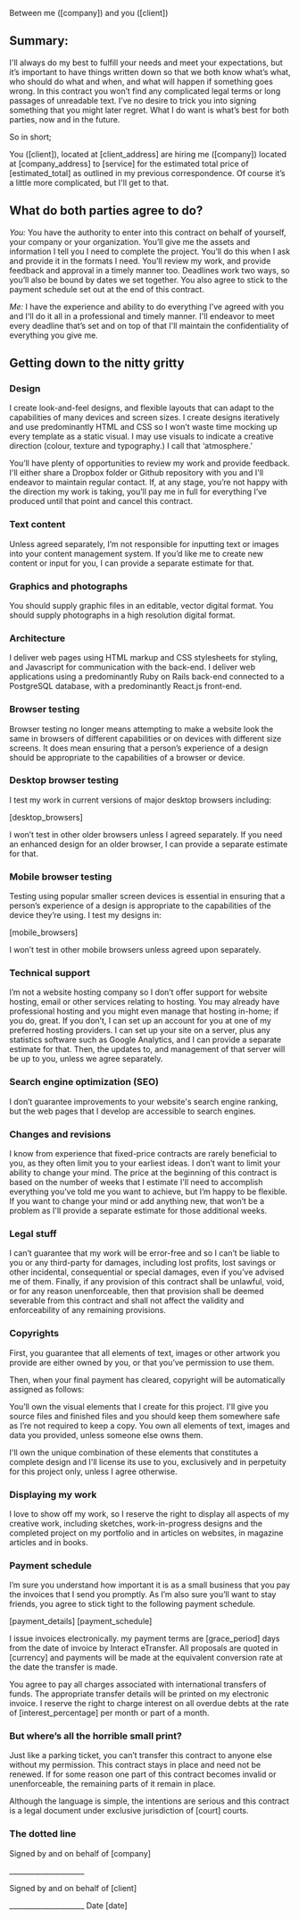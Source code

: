 

Between me ([company])
and you ([client])

## Summary:

I'll always do my best to fulfill your needs and meet your expectations, but it’s important to have things written down so that we both know what’s what, who should do what and when, and what will happen if something goes wrong. In this contract you won’t find any complicated legal terms or long passages of unreadable text. I’ve no desire to trick you into signing something that you might later regret. What I do want is what’s best for both parties, now and in the future.

So in short;

You ([client]), located at [client_address] are hiring me ([company]) located at [company_address] to [service] for the estimated total price of [estimated_total] as outlined in my previous correspondence. Of course it’s a little more complicated, but I'll get to that.

## What do both parties agree to do?

*You:* You have the authority to enter into this contract on behalf of yourself, your company or your organization. You’ll give me the assets and information I tell you I need to complete the project. You’ll do this when I ask and provide it in the formats I need. You’ll review my work, and provide feedback and approval in a timely manner too. Deadlines work two ways, so you’ll also be bound by dates we set together. You also agree to stick to the payment schedule set out at the end of this contract.

*Me:* I have the experience and ability to do everything I’ve agreed with you and I'll do it all in a professional and timely manner. I'll endeavor to meet every deadline that’s set and on top of that I'll maintain the confidentiality of everything you give me.

## Getting down to the nitty gritty

### Design

I create look-and-feel designs, and flexible layouts that can adapt to the capabilities of many devices and screen sizes. I create designs iteratively and use predominantly HTML and CSS so I won’t waste time mocking up every template as a static visual. I may use visuals to indicate a creative direction (colour, texture and typography.) I call that ‘atmosphere.’

You’ll have plenty of opportunities to review my work and provide feedback. I'll either share a Dropbox folder or Github repository with you and I'll endeavor to maintain regular contact. If, at any stage, you’re not happy with the direction my work is taking, you’ll pay me in full for everything I’ve produced until that point and cancel this contract.

### Text content

Unless agreed separately, I’m not responsible for inputting text or images into your content management system. If you’d like me to create new content or input for you, I can provide a separate estimate for that.

### Graphics and photographs

You should supply graphic files in an editable, vector digital format. You should supply photographs in a high resolution digital format.

### Architecture

I deliver web pages using HTML markup and CSS stylesheets for styling, and Javascript for communication with the back-end. I deliver web applications using a predominantly Ruby on Rails back-end connected to a PostgreSQL database, with a predominantly React.js front-end.

### Browser testing

Browser testing no longer means attempting to make a website look the same in browsers of different capabilities or on devices with different size screens. It does mean ensuring that a person’s experience of a design should be appropriate to the capabilities of a browser or device.

### Desktop browser testing

I test my work in current versions of major desktop browsers including:

[desktop_browsers]

I won’t test in other older browsers unless I agreed separately. If you need an enhanced design for an older browser, I can provide a separate estimate for that.

### Mobile browser testing

Testing using popular smaller screen devices is essential in ensuring that a person’s experience of a design is appropriate to the capabilities of the device they’re using. I test my designs in:

[mobile_browsers]

I won’t test in other mobile browsers unless agreed upon separately.

### Technical support

I’m not a website hosting company so I don’t offer support for website hosting, email or other services relating to hosting. You may already have professional hosting and you might even manage that hosting in-home; if you do, great. If you don’t, I can set up an account for you at one of my preferred hosting providers. I can set up your site on a server, plus any statistics software such as Google Analytics, and I can provide a separate estimate for that. Then, the updates to, and management of that server will be up to you, unless we agree
separately.

### Search engine optimization (SEO)

I don’t guarantee improvements to your website's search engine ranking, but the web pages that I develop are accessible to search engines.

### Changes and revisions

I know from experience that fixed-price contracts are rarely beneficial to you, as they often limit you to your earliest ideas. I don’t want to limit your ability to change your mind. The price at the beginning of this contract is based on the number of weeks that I estimate I'll need to accomplish everything you’ve told me you want to achieve, but I’m happy to be flexible. If you want to change your mind or add anything new, that won’t be a problem as I'll provide a separate estimate for those additional weeks.

### Legal stuff

I can’t guarantee that my work will be error-free and so I can’t be liable to you or any third-party for damages, including lost profits, lost savings or other incidental, consequential or special damages, even if you’ve advised me of them. Finally, if any provision of this contract shall be unlawful, void, or for any reason unenforceable, then that provision shall be deemed severable from this contract and shall not affect the validity and enforceability of any remaining provisions.

### Copyrights

First, you guarantee that all elements of text, images or other artwork you provide are either owned by you, or that you’ve permission to use them.

Then, when your final payment has cleared, copyright will be automatically assigned as follows:

You’ll own the visual elements that I create for this project. I'll give you source files and finished files and you should keep them somewhere safe as I’re not required to keep a copy. You own all elements of text, images and data you provided, unless someone else owns them.

I'll own the unique combination of these elements that constitutes a complete design and I'll license its use to you, exclusively and in perpetuity for this project only, unless I agree otherwise.

### Displaying my work

I love to show off my work, so I reserve the right to display all aspects of my creative work, including sketches, work-in-progress designs and the completed project on my portfolio and in articles on websites, in magazine articles and in books.

### Payment schedule

I’m sure you understand how important it is as a small business that you pay the invoices that I send you promptly. As I’m also sure you’ll want to stay friends, you agree to stick tight to the following payment schedule.

[payment_details]
[payment_schedule]


I issue invoices electronically. my payment terms are [grace_period] days from the date of invoice by Interact eTransfer. All proposals are quoted in [currency] and payments will be made at the equivalent conversion rate at the date the transfer is made.

You agree to pay all charges associated with international transfers of funds. The appropriate transfer details will be printed on my electronic invoice. I reserve the right to charge interest on all overdue debts at the rate of [interest_percentage]  per month or part of a month.

### But where’s all the horrible small print?

Just like a parking ticket, you can’t transfer this contract to anyone else without my permission. This contract stays in place and need not be renewed. If for some reason one part of this contract becomes invalid or unenforceable, the remaining parts of it remain in place.

Although the language is simple, the intentions are serious and this contract is a legal document under exclusive jurisdiction of [court] courts.

### The dotted line

Signed by and on behalf of [company]

\_____________________

Signed by and on behalf of [client]

\_____________________
Date [date]
